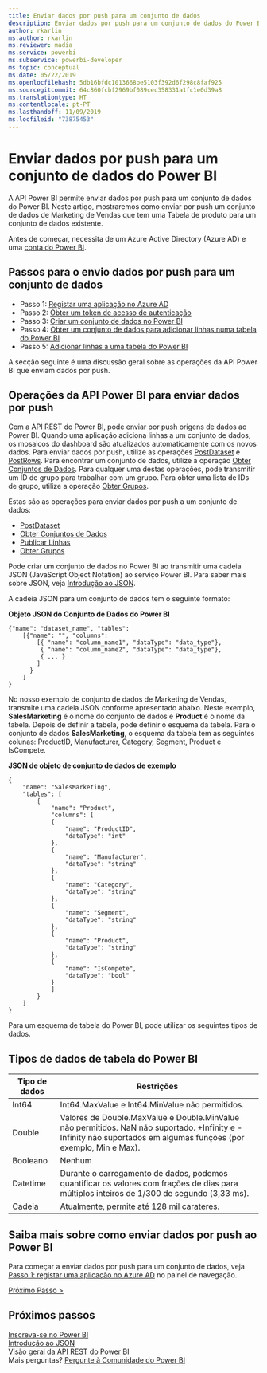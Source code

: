 ```yaml
---
title: Enviar dados por push para um conjunto de dados
description: Enviar dados por push para um conjunto de dados do Power BI
author: rkarlin
ms.author: rkarlin
ms.reviewer: madia
ms.service: powerbi
ms.subservice: powerbi-developer
ms.topic: conceptual
ms.date: 05/22/2019
ms.openlocfilehash: 5db16bfdc1013668be5103f392d6f298c8faf925
ms.sourcegitcommit: 64c860fcbf2969bf089cec358331a1fc1e0d39a8
ms.translationtype: HT
ms.contentlocale: pt-PT
ms.lasthandoff: 11/09/2019
ms.locfileid: "73875453"
---
```

# <a name="push-data-into-a-power-bi-dataset"></a>Enviar dados por push para um conjunto de dados do Power BI

A API Power BI permite enviar dados por push para um conjunto de dados do Power BI. Neste artigo, mostraremos como enviar por push um conjunto de dados de Marketing de Vendas que tem uma Tabela de produto para um conjunto de dados existente.

Antes de começar, necessita de um Azure Active Directory (Azure AD) e uma [conta do Power BI](create-an-azure-active-directory-tenant.md).

## <a name="steps-to-push-data-into-a-dataset"></a>Passos para o envio dados por push para um conjunto de dados

* Passo 1: [Registar uma aplicação no Azure AD](walkthrough-push-data-register-app-with-azure-ad.md)
* Passo 2: [Obter um token de acesso de autenticação](walkthrough-push-data-get-token.md)
* Passo 3: [Criar um conjunto de dados no Power BI](walkthrough-push-data-create-dataset.md)
* Passo 4: [Obter um conjunto de dados para adicionar linhas numa tabela do Power BI](walkthrough-push-data-get-datasets.md)
* Passo 5: [Adicionar linhas a uma tabela do Power BI](walkthrough-push-data-add-rows.md)

A secção seguinte é uma discussão geral sobre as operações da API Power BI que enviam dados por push.

## <a name="power-bi-api-operations-to-push-data"></a>Operações da API Power BI para enviar dados por push

Com a API REST do Power BI, pode enviar por push origens de dados ao Power BI. Quando uma aplicação adiciona linhas a um conjunto de dados, os mosaicos do dashboard são atualizados automaticamente com os novos dados. Para enviar dados por push, utilize as operações [PostDataset](https://docs.microsoft.com/rest/api/power-bi/pushdatasets/datasets_postdataset) e [PostRows](https://docs.microsoft.com/rest/api/power-bi/pushdatasets/datasets_postrows). Para encontrar um conjunto de dados, utilize a operação [Obter Conjuntos de Dados](https://docs.microsoft.com/rest/api/power-bi/datasets/getdatasets). Para qualquer uma destas operações, pode transmitir um ID de grupo para trabalhar com um grupo. Para obter uma lista de IDs de grupo, utilize a operação [Obter Grupos](https://docs.microsoft.com/rest/api/power-bi/groups/getgroups).

Estas são as operações para enviar dados por push a um conjunto de dados:

* [PostDataset](https://docs.microsoft.com/rest/api/power-bi/pushdatasets/datasets_postdataset)
* [Obter Conjuntos de Dados](https://docs.microsoft.com/rest/api/power-bi/datasets/getdatasets)
* [Publicar Linhas](https://docs.microsoft.com/rest/api/power-bi/pushdatasets/datasets_postrows)
* [Obter Grupos](https://docs.microsoft.com/rest/api/power-bi/groups/getgroups)

Pode criar um conjunto de dados no Power BI ao transmitir uma cadeia JSON (JavaScript Object Notation) ao serviço Power BI. Para saber mais sobre JSON, veja [Introdução ao JSON](https://json.org/).

A cadeia JSON para um conjunto de dados tem o seguinte formato:

**Objeto JSON do Conjunto de Dados do Power BI**

    {"name": "dataset_name", "tables":
        [{"name": "", "columns":
            [{ "name": "column_name1", "dataType": "data_type"},
             { "name": "column_name2", "dataType": "data_type"},
             { ... }
            ]
          }
        ]
    }

No nosso exemplo de conjunto de dados de Marketing de Vendas, transmite uma cadeia JSON conforme apresentado abaixo. Neste exemplo, **SalesMarketing** é o nome do conjunto de dados e **Product** é o nome da tabela. Depois de definir a tabela, pode definir o esquema da tabela. Para o conjunto de dados **SalesMarketing**, o esquema da tabela tem as seguintes colunas: ProductID, Manufacturer, Category, Segment, Product e IsCompete.

**JSON de objeto de conjunto de dados de exemplo**

    {
        "name": "SalesMarketing",
        "tables": [
            {
                "name": "Product",
                "columns": [
                {
                    "name": "ProductID",
                    "dataType": "int"
                },
                {
                    "name": "Manufacturer",
                    "dataType": "string"
                },
                {
                    "name": "Category",
                    "dataType": "string"
                },
                {
                    "name": "Segment",
                    "dataType": "string"
                },
                {
                    "name": "Product",
                    "dataType": "string"
                },
                {
                    "name": "IsCompete",
                    "dataType": "bool"
                }
                ]
            }
        ]
    }

Para um esquema de tabela do Power BI, pode utilizar os seguintes tipos de dados.

## <a name="power-bi-table-data-types"></a>Tipos de dados de tabela do Power BI

| **Tipo de dados** | **Restrições** |
| --- | --- |
| Int64 |Int64.MaxValue e Int64.MinValue não permitidos. |
| Double |Valores de Double.MaxValue e Double.MinValue não permitidos. NaN não suportado. +Infinity e -Infinity não suportados em algumas funções (por exemplo, Min e Max). |
| Booleano |Nenhum |
| Datetime |Durante o carregamento de dados, podemos quantificar os valores com frações de dias para múltiplos inteiros de 1/300 de segundo (3,33 ms). |
| Cadeia |Atualmente, permite até 128 mil carateres. |

## <a name="learn-more-about-pushing-data-into-power-bi"></a>Saiba mais sobre como enviar dados por push ao Power BI

Para começar a enviar dados por push para um conjunto de dados, veja [Passo 1: registar uma aplicação no Azure AD](walkthrough-push-data-register-app-with-azure-ad.md) no painel de navegação.

[Próximo Passo >](walkthrough-push-data-register-app-with-azure-ad.md)

## <a name="next-steps"></a>Próximos passos

[Inscreva-se no Power BI](create-an-azure-active-directory-tenant.md)  
[Introdução ao JSON](https://json.org/)  
[Visão geral da API REST do Power BI](overview-of-power-bi-rest-api.md)  
Mais perguntas? [Pergunte à Comunidade do Power BI](https://community.powerbi.com/)